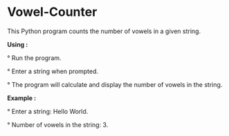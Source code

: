 # **Vowel-Counter**
This Python program counts the number of vowels in a given string.

**Using :**

° Run the program.

° Enter a string when prompted.

° The program will calculate and display the number of vowels in the string.

**Example :**

° Enter a string: Hello World.

° Number of vowels in the string: 3.
